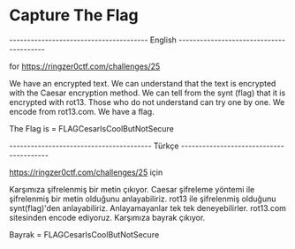 # Capture The Flag


--------------------------------------- English ----------------------------------------

for https://ringzer0ctf.com/challenges/25

We have an encrypted text.
We can understand that the text is encrypted with the Caesar encryption method.
We can tell from the synt (flag) that it is encrypted with rot13.
Those who do not understand can try one by one. We encode from rot13.com.
We have a flag.

The Flag is = FLAGCesarIsCoolButNotSecure

---------------------------------------- Türkçe ----------------------------------------

https://ringzer0ctf.com/challenges/25 için

Karşımıza şifrelenmiş bir metin çıkıyor.
Caesar şifreleme yöntemi ile şifrelenmiş bir metin olduğunu anlayabiliriz.
rot13 ile şifrelenmiş olduğunu synt(flag)'den anlayabiliriz.
Anlayamayanlar tek tek deneyebilirler.
rot13.com sitesinden encode ediyoruz. 
Karşımıza bayrak çıkıyor.

Bayrak = FLAGCesarIsCoolButNotSecure

